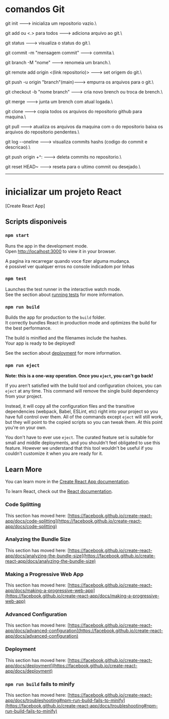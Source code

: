 # comandos Git

git init ---> inicializa um repositorio vazio.\

git add ou <.> para todos ---> adiciona arquivo ao git.\

git status ---> visualiza o status do git.\

git commit -m "mensagem commit" ---> commita.\

git branch -M "nome" ---> renomeia um branch.\

git remote add origin <(link repositorio)> ---> set origem do git.\

git push -u origin "branch"(main)---> empurra os arquivos para o git.\

git checkout -b "nome branch" ---> cria novo brench ou troca de brench.\

git merge ---> junta um brench com atual logada.\

git clone ---> copia todos os arquivos do repositorio github para maquina.\

git pull ---> atualiza os arquivos da maquina com o do repositorio baixa os arquivos do repositorio pendentes.\

git log --oneline ---> visualiza commits hashs (codigo do commit e descricao).\

git push origin +^: ---> deleta commits no repositorio.\

git reset HEAD~ ---> reseta para o ultimo commit ou desejado.\

---------------------------------------------------------------------------------

# inicializar um projeto React

[Create React App]

## Scripts disponiveis

### `npm start`

Runs the app in the development mode.\
Open [http://localhost:3000](http://localhost:3000) to view it in your browser.

A pagina ira recarregar quando voce fizer alguma mudança.\
é possivel ver qualquer erros no console indicadom por linhas 

### `npm test`

Launches the test runner in the interactive watch mode.\
See the section about [running tests](https://facebook.github.io/create-react-app/docs/running-tests) for more information.

### `npm run build`

Builds the app for production to the `build` folder.\
It correctly bundles React in production mode and optimizes the build for the best performance.

The build is minified and the filenames include the hashes.\
Your app is ready to be deployed!

See the section about [deployment](https://facebook.github.io/create-react-app/docs/deployment) for more information.

### `npm run eject`

**Note: this is a one-way operation. Once you `eject`, you can't go back!**

If you aren't satisfied with the build tool and configuration choices, you can `eject` at any time. This command will remove the single build dependency from your project.

Instead, it will copy all the configuration files and the transitive dependencies (webpack, Babel, ESLint, etc) right into your project so you have full control over them. All of the commands except `eject` will still work, but they will point to the copied scripts so you can tweak them. At this point you're on your own.

You don't have to ever use `eject`. The curated feature set is suitable for small and middle deployments, and you shouldn't feel obligated to use this feature. However we understand that this tool wouldn't be useful if you couldn't customize it when you are ready for it.

## Learn More

You can learn more in the [Create React App documentation](https://facebook.github.io/create-react-app/docs/getting-started).

To learn React, check out the [React documentation](https://reactjs.org/).

### Code Splitting

This section has moved here: [https://facebook.github.io/create-react-app/docs/code-splitting](https://facebook.github.io/create-react-app/docs/code-splitting)

### Analyzing the Bundle Size

This section has moved here: [https://facebook.github.io/create-react-app/docs/analyzing-the-bundle-size](https://facebook.github.io/create-react-app/docs/analyzing-the-bundle-size)

### Making a Progressive Web App

This section has moved here: [https://facebook.github.io/create-react-app/docs/making-a-progressive-web-app](https://facebook.github.io/create-react-app/docs/making-a-progressive-web-app)

### Advanced Configuration

This section has moved here: [https://facebook.github.io/create-react-app/docs/advanced-configuration](https://facebook.github.io/create-react-app/docs/advanced-configuration)

### Deployment

This section has moved here: [https://facebook.github.io/create-react-app/docs/deployment](https://facebook.github.io/create-react-app/docs/deployment)

### `npm run build` fails to minify

This section has moved here: [https://facebook.github.io/create-react-app/docs/troubleshooting#npm-run-build-fails-to-minify](https://facebook.github.io/create-react-app/docs/troubleshooting#npm-run-build-fails-to-minify)
